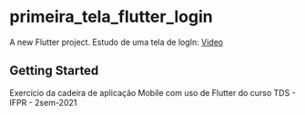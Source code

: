 # primeira_tela_flutter_login

A new Flutter project.
Estudo de uma tela de logIn: [Video](https://www.youtube.com/watch?v=Rc_GJpRU6VI&feature=youtu.be)

## Getting Started

Exercício da cadeira de aplicação Mobile com uso de Flutter do curso TDS - IFPR - 2sem-2021